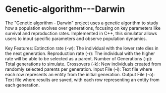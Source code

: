 # Genetic-algorithm---Darwin
The "Genetic algorithm - Darwin" project uses a genetic algorithm to study how a population evolves over generations, focusing on key parameters like survival and reproduction rates. Implemented in C++, this simulator allows users to input specific parameters and observe population dynamics.



Key Features:
Extinction rate (-w):         The individual with the lower rate dies in the next generation.
Reproduction rate (-r):       The individual with the higher rate will be able to be selected as a parent.
Number of Generations (-p):   Total generations to simulate.
Crossovers (-k):              New individuals created from randomly selected parents per generation.
Input File (-i):              Text file where each row represents an entity from the initial generation.
Output File (-o):             Text file where results are saved, with each row representing an entity from each generation.





















